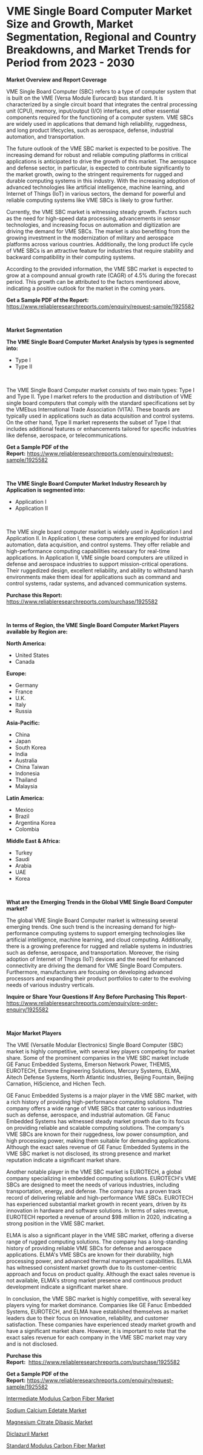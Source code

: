 <p><h1>VME Single Board Computer Market Size and Growth, Market Segmentation, Regional and Country Breakdowns, and Market Trends for Period from 2023 -  2030</h1></p><p><strong>Market Overview and Report Coverage</strong></p>
<p><p>VME Single Board Computer (SBC) refers to a type of computer system that is built on the VME (Versa Module Eurocard) bus standard. It is characterized by a single circuit board that integrates the central processing unit (CPU), memory, input/output (I/O) interfaces, and other essential components required for the functioning of a computer system. VME SBCs are widely used in applications that demand high reliability, ruggedness, and long product lifecycles, such as aerospace, defense, industrial automation, and transportation.</p><p>The future outlook of the VME SBC market is expected to be positive. The increasing demand for robust and reliable computing platforms in critical applications is anticipated to drive the growth of this market. The aerospace and defense sector, in particular, is expected to contribute significantly to the market growth, owing to the stringent requirements for rugged and durable computing systems in this industry. With the increasing adoption of advanced technologies like artificial intelligence, machine learning, and Internet of Things (IoT) in various sectors, the demand for powerful and reliable computing systems like VME SBCs is likely to grow further.</p><p>Currently, the VME SBC market is witnessing steady growth. Factors such as the need for high-speed data processing, advancements in sensor technologies, and increasing focus on automation and digitization are driving the demand for VME SBCs. The market is also benefiting from the growing investment in the modernization of military and aerospace platforms across various countries. Additionally, the long product life cycle of VME SBCs is an attractive feature for industries that require stability and backward compatibility in their computing systems.</p><p>According to the provided information, the VME SBC market is expected to grow at a compound annual growth rate (CAGR) of 4.5% during the forecast period. This growth can be attributed to the factors mentioned above, indicating a positive outlook for the market in the coming years.</p></p>
<p><strong>Get a Sample PDF of the Report:</strong> <a href="https://www.reliableresearchreports.com/enquiry/request-sample/1925582">https://www.reliableresearchreports.com/enquiry/request-sample/1925582</a></p>
<p>&nbsp;</p>
<p><strong>Market Segmentation</strong></p>
<p><strong>The VME Single Board Computer Market Analysis by types is segmented into:</strong></p>
<p><ul><li>Type I</li><li>Type II</li></ul></p>
<p>&nbsp;</p>
<p><p>The VME Single Board Computer market consists of two main types: Type I and Type II. Type I market refers to the production and distribution of VME single board computers that comply with the standard specifications set by the VMEbus International Trade Association (VITA). These boards are typically used in applications such as data acquisition and control systems. On the other hand, Type II market represents the subset of Type I that includes additional features or enhancements tailored for specific industries like defense, aerospace, or telecommunications.</p></p>
<p><strong>Get a Sample PDF of the Report:</strong>&nbsp;<a href="https://www.reliableresearchreports.com/enquiry/request-sample/1925582">https://www.reliableresearchreports.com/enquiry/request-sample/1925582</a></p>
<p>&nbsp;</p>
<p><strong>The VME Single Board Computer Market Industry Research by Application is segmented into:</strong></p>
<p><ul><li>Application I</li><li>Application II</li></ul></p>
<p>&nbsp;</p>
<p><p>The VME single board computer market is widely used in Application I and Application II. In Application I, these computers are employed for industrial automation, data acquisition, and control systems. They offer reliable and high-performance computing capabilities necessary for real-time applications. In Application II, VME single board computers are utilized in defense and aerospace industries to support mission-critical operations. Their ruggedized design, excellent reliability, and ability to withstand harsh environments make them ideal for applications such as command and control systems, radar systems, and advanced communication systems.</p></p>
<p><strong>Purchase this Report:</strong>&nbsp; <a href="https://www.reliableresearchreports.com/purchase/1925582">https://www.reliableresearchreports.com/purchase/1925582</a></p>
<p>&nbsp;</p>
<p><strong>In terms of Region, the VME Single Board Computer Market Players available by Region are:</strong></p>
<p>
    <p> <strong> North America: </strong>
        <ul>
            <li>United States</li>
            <li>Canada</li>
        </ul>
        </p> 
    <p> <strong> Europe: </strong>
        <ul>
            <li>Germany</li>
            <li>France</li>
            <li>U.K.</li>
            <li>Italy</li>
            <li>Russia</li>
        </ul>
        </p> 
    <p> <strong> Asia-Pacific: </strong>
        <ul>
            <li>China</li>
            <li>Japan</li>
            <li>South Korea</li>
            <li>India</li>
            <li>Australia</li>
            <li>China Taiwan</li>
            <li>Indonesia</li>
            <li>Thailand</li>
            <li>Malaysia</li>
        </ul>
        </p> 
    <p> <strong> Latin America: </strong>
        <ul>
            <li>Mexico</li>
            <li>Brazil</li>
            <li>Argentina Korea</li>
            <li>Colombia</li>
        </ul>
        </p> 
    <p> <strong> Middle East & Africa: </strong>
        <ul>
            <li>Turkey</li>
            <li>Saudi</li>
            <li>Arabia</li>
            <li>UAE</li>
            <li>Korea</li>
        </ul>
    </p>
    </p>
<p>&nbsp;</p>
<p><strong>What are the Emerging Trends in the Global VME Single Board Computer market?</strong></p>
<p><p>The global VME Single Board Computer market is witnessing several emerging trends. One such trend is the increasing demand for high-performance computing systems to support emerging technologies like artificial intelligence, machine learning, and cloud computing. Additionally, there is a growing preference for rugged and reliable systems in industries such as defense, aerospace, and transportation. Moreover, the rising adoption of Internet of Things (IoT) devices and the need for enhanced connectivity are driving the demand for VME Single Board Computers. Furthermore, manufacturers are focusing on developing advanced processors and expanding their product portfolios to cater to the evolving needs of various industry verticals.</p></p>
<p><strong>Inquire or Share Your Questions If Any Before Purchasing This Report</strong>- <a href="https://www.reliableresearchreports.com/enquiry/pre-order-enquiry/1925582">https://www.reliableresearchreports.com/enquiry/pre-order-enquiry/1925582</a></p>
<p>&nbsp;</p>
<p><strong>Major Market Players</strong></p>
<p><p>The VME (Versatile Modular Electronics) Single Board Computer (SBC) market is highly competitive, with several key players competing for market share. Some of the prominent companies in the VME SBC market include GE Fanuc Embedded Systems, Emerson Network Power, THEMIS, EUROTECH, Extreme Engineering Solutions, Mercury Systems, ELMA, Aitech Defense Systems, North Atlantic Industries, Beijing Fountain, Beijing Carnation, HiScience, and Hichen Tech.</p><p>GE Fanuc Embedded Systems is a major player in the VME SBC market, with a rich history of providing high-performance computing solutions. The company offers a wide range of VME SBCs that cater to various industries such as defense, aerospace, and industrial automation. GE Fanuc Embedded Systems has witnessed steady market growth due to its focus on providing reliable and scalable computing solutions. The company's VME SBCs are known for their ruggedness, low power consumption, and high processing power, making them suitable for demanding applications. Although the exact sales revenue of GE Fanuc Embedded Systems in the VME SBC market is not disclosed, its strong presence and market reputation indicate a significant market share.</p><p>Another notable player in the VME SBC market is EUROTECH, a global company specializing in embedded computing solutions. EUROTECH's VME SBCs are designed to meet the needs of various industries, including transportation, energy, and defense. The company has a proven track record of delivering reliable and high-performance VME SBCs. EUROTECH has experienced substantial market growth in recent years, driven by its innovation in hardware and software solutions. In terms of sales revenue, EUROTECH reported a revenue of around $98 million in 2020, indicating a strong position in the VME SBC market.</p><p>ELMA is also a significant player in the VME SBC market, offering a diverse range of rugged computing solutions. The company has a long-standing history of providing reliable VME SBCs for defense and aerospace applications. ELMA's VME SBCs are known for their durability, high processing power, and advanced thermal management capabilities. ELMA has witnessed consistent market growth due to its customer-centric approach and focus on product quality. Although the exact sales revenue is not available, ELMA's strong market presence and continuous product development indicate a significant market share.</p><p>In conclusion, the VME SBC market is highly competitive, with several key players vying for market dominance. Companies like GE Fanuc Embedded Systems, EUROTECH, and ELMA have established themselves as market leaders due to their focus on innovation, reliability, and customer satisfaction. These companies have experienced steady market growth and have a significant market share. However, it is important to note that the exact sales revenue for each company in the VME SBC market may vary and is not disclosed.</p></p>
<p><strong>Purchase this Report:</strong>&nbsp;&nbsp;<a href="https://www.reliableresearchreports.com/purchase/1925582">https://www.reliableresearchreports.com/purchase/1925582</a></p>
<p></p>
<p><strong>Get a Sample PDF of the Report:</strong>&nbsp;<a href="https://www.reliableresearchreports.com/enquiry/request-sample/1925582">https://www.reliableresearchreports.com/enquiry/request-sample/1925582</a></p>
<p><p><a href="https://medium.com/@palm.quick.roof/intermediate-modulus-carbon-fiber-market-the-key-to-successful-business-strategy-forecast-till-ba77a9e33aa2">Intermediate Modulus Carbon Fiber Market</a></p><p><a href="https://medium.com/@index.mill.peace/sodium-calcium-edetate-market-the-key-to-successful-business-strategy-forecast-till-2030-b09e3370a537">Sodium Calcium Edetate Market</a></p><p><a href="https://medium.com/@fire.belt.bug/magnesium-citrate-dibasic-market-size-cagr-trends-2024-2030-804adbe51dd8">Magnesium Citrate Dibasic Market</a></p><p><a href="https://medium.com/@sink.pay.sand/diclazuril-market-size-market-outlook-and-market-forecast-2023-to-2030-ba0542280587">Diclazuril Market</a></p><p><a href="https://medium.com/@read.code.store/standard-modulus-carbon-fiber-market-analysis-its-cagr-market-segmentation-and-global-industry-aa286e3fe51b">Standard Modulus Carbon Fiber Market</a></p></p>